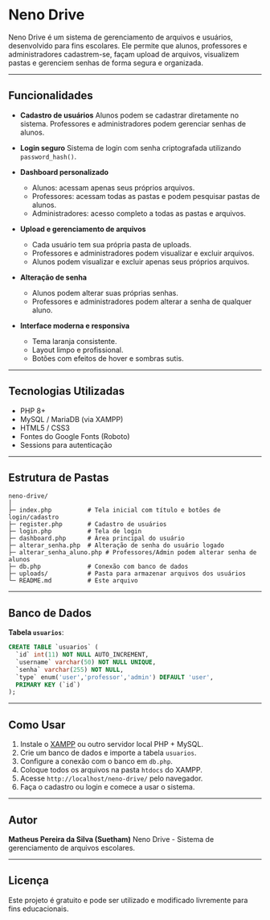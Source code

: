 # Neno Drive

Neno Drive é um sistema de gerenciamento de arquivos e usuários, desenvolvido para fins escolares. Ele permite que alunos, professores e administradores cadastrem-se, façam upload de arquivos, visualizem pastas e gerenciem senhas de forma segura e organizada.

---

## Funcionalidades

* **Cadastro de usuários**
  Alunos podem se cadastrar diretamente no sistema.
  Professores e administradores podem gerenciar senhas de alunos.

* **Login seguro**
  Sistema de login com senha criptografada utilizando `password_hash()`.

* **Dashboard personalizado**

  * Alunos: acessam apenas seus próprios arquivos.
  * Professores: acessam todas as pastas e podem pesquisar pastas de alunos.
  * Administradores: acesso completo a todas as pastas e arquivos.

* **Upload e gerenciamento de arquivos**

  * Cada usuário tem sua própria pasta de uploads.
  * Professores e administradores podem visualizar e excluir arquivos.
  * Alunos podem visualizar e excluir apenas seus próprios arquivos.

* **Alteração de senha**

  * Alunos podem alterar suas próprias senhas.
  * Professores e administradores podem alterar a senha de qualquer aluno.

* **Interface moderna e responsiva**

  * Tema laranja consistente.
  * Layout limpo e profissional.
  * Botões com efeitos de hover e sombras sutis.

---

## Tecnologias Utilizadas

* PHP 8+
* MySQL / MariaDB (via XAMPP)
* HTML5 / CSS3
* Fontes do Google Fonts (Roboto)
* Sessions para autenticação

---

## Estrutura de Pastas

```
neno-drive/
│
├─ index.php          # Tela inicial com título e botões de login/cadastro
├─ register.php       # Cadastro de usuários
├─ login.php          # Tela de login
├─ dashboard.php      # Área principal do usuário
├─ alterar_senha.php  # Alteração de senha do usuário logado
├─ alterar_senha_aluno.php # Professores/Admin podem alterar senha de alunos
├─ db.php             # Conexão com banco de dados
├─ uploads/           # Pasta para armazenar arquivos dos usuários
└─ README.md          # Este arquivo
```

---

## Banco de Dados

**Tabela `usuarios`**:

```sql
CREATE TABLE `usuarios` (
  `id` int(11) NOT NULL AUTO_INCREMENT,
  `username` varchar(50) NOT NULL UNIQUE,
  `senha` varchar(255) NOT NULL,
  `type` enum('user','professor','admin') DEFAULT 'user',
  PRIMARY KEY (`id`)
);
```

---

## Como Usar

1. Instale o [XAMPP](https://www.apachefriends.org/) ou outro servidor local PHP + MySQL.
2. Crie um banco de dados e importe a tabela `usuarios`.
3. Configure a conexão com o banco em `db.php`.
4. Coloque todos os arquivos na pasta `htdocs` do XAMPP.
5. Acesse `http://localhost/neno-drive/` pelo navegador.
6. Faça o cadastro ou login e comece a usar o sistema.

---

## Autor

**Matheus Pereira da Silva (Suetham)**
Neno Drive - Sistema de gerenciamento de arquivos escolares.

---

## Licença

Este projeto é gratuito e pode ser utilizado e modificado livremente para fins educacionais.

